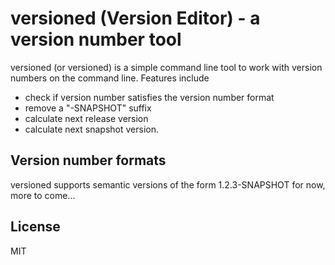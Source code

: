 # versioned (Version Editor) - a version number tool

versioned (or versioned) is a simple command line tool to work with version 
numbers on the command line. Features include

- check if version number satisfies the version number format
- remove a "-SNAPSHOT" suffix
- calculate next release version
- calculate next snapshot version.

## Version number formats

versioned supports semantic versions of the form 1.2.3-SNAPSHOT for now, more
to come...

## License

MIT
